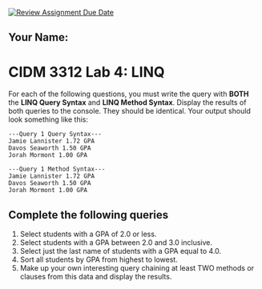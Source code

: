 [![Review Assignment Due Date](https://classroom.github.com/assets/deadline-readme-button-24ddc0f5d75046c5622901739e7c5dd533143b0c8e959d652212380cedb1ea36.svg)](https://classroom.github.com/a/sTsvkgNO)
## Your Name: 


# CIDM 3312 Lab 4: LINQ

For each of the following questions, you must write the query with **BOTH** the **LINQ Query Syntax** and **LINQ Method Syntax**. Display the results of both queries to the console. They should be identical. Your output should look something like this:

```
---Query 1 Query Syntax---
Jamie Lannister 1.72 GPA
Davos Seaworth 1.50 GPA
Jorah Mormont 1.00 GPA

---Query 1 Method Syntax---
Jamie Lannister 1.72 GPA
Davos Seaworth 1.50 GPA
Jorah Mormont 1.00 GPA
```

## Complete the following queries
1. Select students with a GPA of 2.0 or less.
2. Select students with a GPA between 2.0 and 3.0 inclusive.
3. Select just the last name of students with a GPA equal to 4.0.
4. Sort all students by GPA from highest to lowest.
5. Make up your own interesting query chaining at least TWO methods or clauses from this data and display the results.